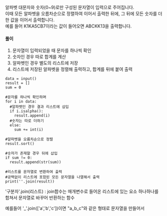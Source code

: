 알파벳 대문자와 숫자(0~9)로만 구성된 문자열이 입력으로 주어집니다.   
이때 모든 알파벳을 오름차순으로 정렬하여 이어서 출력한 뒤에, 그 뒤에 모든 숫자를 더한 값을 이어서 출력합니다.   
예를 들어 K1KA5CB7이라는 값이 들어오면 ABCKK13을 출력합니다.   
   
#### 풀이   
   
1. 문자열이 입력되었을 때 문자를 하나씩 확인
2. 숫자인 경우 따로 합계를 계산
3. 알파벳인 경우 별도의 리스트에 저장
4. 리스트에 저장된 알파벳을 정렬해 출력하고, 합계를 뒤에 붙여 출력

   
<pre><code>data = input()
result = []
sum = 0

#문자를 하나씩 확인하며
for i in data:
  #알파벳인 경우 결과 리스트에 삽입
  if i.isalpha():
    result.append(i)
  #숫자는 따로 더하기
  else:
    sum += int(i)

#알파벳을 오름차순으로 정렬
result.sort()

#숫자가 존재할 경우 뒤에 삽입
if sum != 0:
  result.append(str(sum))

#리스트를 문자열로 변환하여 출력
#공백없이 리스트에 포함된 모든 문자열을 나열해서 출력
print(''.join(result))</code></pre>
   
   
'구분자'.join(리스트)
: join함수는 매개변수로 들어온 리스트에 있는 요소 하나하나를 합쳐서 문자열로 바꾸어 반환하는 함수   
   
예를들어 '_'.join(['a','b','c'])이면 "a_b_c"와 같은 형태로 문자열을 만들어서 
